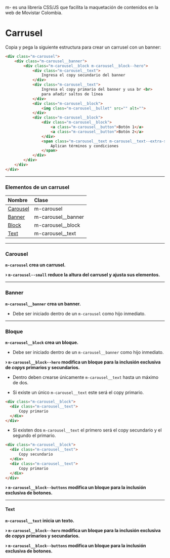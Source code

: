 m- es una librería CSS/JS que facilita la maquetación de contenidos en la web de Movistar Colombia.

# Carrusel

Copia y pega la siguiente estructura para crear un carrusel con un banner:

```html
<div class="m-carousel">
    <div class="m-carousel__banner">
        <div class="m-carousel__block m-carousel__block--hero">
            <div class="m-carousel__text">
                Ingresa el copy secundario del banner
            </div>
            <div class="m-carousel__text">
                Ingresa el copy primario del banner y usa br <br>
                para añadir saltos de línea
            </div>
            <div class="m-carousel__block">
                <img class="m-carousel__bullet" src="" alt="">
            </div>
            <div class="m-carousel__block">
                <div class="m-carousel__block">
                    <a class="m-carousel__button">Botón 1</a>
                    <a class="m-carousel__button">Botón 2</a>
                </div>
                <span class="m-carousel__text m-carousel__text--extra-small">
                    Aplican términos y condiciones
                </span>
            </div>
        </div>
    </div>
</div>
```
------------
### Elementos de un carrusel

| Nombre | Clase |
| :------------ | :------------ |
| [Carousel](#carousel "Carousel") | m-carousel |
| [Banner](#banner "Banner") | m-carousel__banner |
| [Block](#block "Block") | m-carousel__block |
| [Text](#text "Text") | m-carousel__text |

------------

### Carousel

**`m-carousel` crea un carrusel.**

**&rsaquo; `m-carousel--small` reduce la altura del carrusel y ajusta sus elementos.**

------------

### Banner

**`m-carousel__banner` crea un banner.**

* Debe ser iniciado dentro de un `m-carousel` como hijo inmediato.

------------

### Bloque

**`m-carousel__block` crea un bloque.**

* Debe ser iniciado dentro de un `m-carousel__banner` como hijo inmediato.

**&rsaquo; `m-carousel__block--hero` modifica un bloque para la inclusión exclusiva de *copys* primarios y secundarios.**

* Dentro deben crearse únicamente `m-carousel__text` hasta un máximo de dos.

* Si existe un único `m-carousel__text` este será el copy primario.

```html
<div class="m-carousel__block">
  <div class="m-carousel__text">
      Copy primario
  </div>
</div>
```

* Si existen dos `m-carousel__text` el primero será el copy secundario y el segundo el primario.

```html
<div class="m-carousel__block">
  <div class="m-carousel__text">
      Copy secundario
  </div>
  <div class="m-carousel__text">
      Copy primario
  </div>
</div>
```

**&rsaquo; `m-carousel__block--buttons` modifica un bloque para la inclusión exclusiva de botones.**

------------

#### Text

**`m-carousel__text` inicia un texto.**

**&rsaquo; `m-carousel__block--hero` modifica un bloque para la inclusión exclusiva de *copys* primarios y secundarios.**

**&rsaquo; `m-carousel__block--buttons` modifica un bloque para la inclusión exclusiva de botones.**
